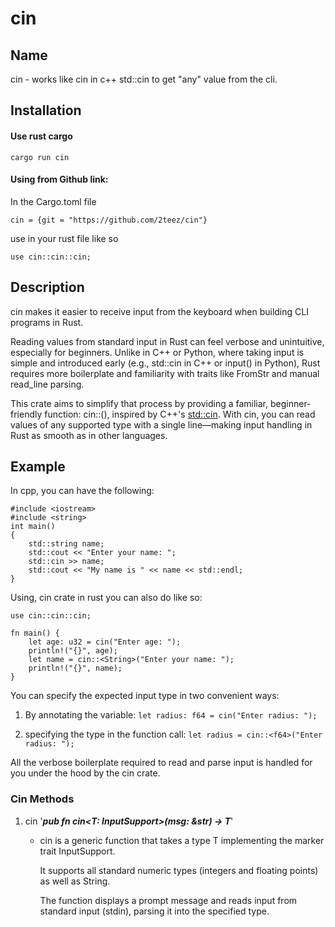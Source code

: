# cin

## Name

cin - works like cin in c++ std::cin to get "any" value from the cli.

## Installation


#### Use rust cargo


    cargo run cin


  #### Using from Github link:
 In the Cargo.toml file

    cin = {git = "https://github.com/2teez/cin"}


 use in your rust file like so

    use cin::cin::cin;


 ## Description

 cin makes it easier to receive input from the keyboard when building CLI programs in Rust.

 Reading values from standard input in Rust can feel verbose and unintuitive, especially for beginners. Unlike in C++ or Python, where taking input is simple and introduced early (e.g., std::cin in C++ or input() in Python), Rust requires more boilerplate and familiarity with traits like FromStr and manual read_line parsing.

 This crate aims to simplify that process by providing a familiar, beginner-friendly function: cin::<T>(), inspired by C++'s [std::cin](https://en.cppreference.com/w/cpp/io/cin.html). With cin, you can read values of any supported type with a single line—making input handling in Rust as smooth as in other languages.


## Example


In cpp, you can have the following:
```
#include <iostream>
#include <string>
int main()
{
    std::string name;
    std::cout << "Enter your name: ";
    std::cin >> name;
    std::cout << "My name is " << name << std::endl;
}
```

Using, cin crate in rust you can also do like so:
```
use cin::cin::cin;

fn main() {
    let age: u32 = cin("Enter age: ");
    println!("{}", age);
    let name = cin::<String>("Enter your name: ");
    println!("{}", name);
}
```

You can specify the expected input type in two convenient ways:

  1. By annotating the variable: `let radius: f64 = cin("Enter radius: ");`

  2. specifying the type in the function call: `let radius = cin::<f64>("Enter radius: ");`

All the verbose boilerplate required to read and parse input is handled for you under the hood by the cin crate.

### Cin Methods


1. cin
  '__*pub fn cin<T: InputSupport>(msg: &str) -> T*__'

    - cin is a generic function that takes a type T implementing the marker trait InputSupport.

        It supports all standard numeric types (integers and floating points) as well as String.

        The function displays a prompt message and reads input from standard input (stdin), parsing it into the specified type.

